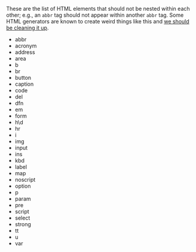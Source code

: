 These are the list of HTML elements that should not be nested within each other; e.g., an `abbr` tag should not appear within another `abbr` tag. Some HTML generators are known to create weird things like this and [we should be cleaning it up](http://code.google.com/p/loki-editor/issues/detail?id=29).


  * abbr
  * acronym
  * address
  * area
  * b
  * br
  * button
  * caption
  * code
  * del
  * dfn
  * em
  * form
  * h\d
  * hr
  * i
  * img
  * input
  * ins
  * kbd
  * label
  * map
  * noscript
  * option
  * p
  * param
  * pre
  * script
  * select
  * strong
  * tt
  * u
  * var